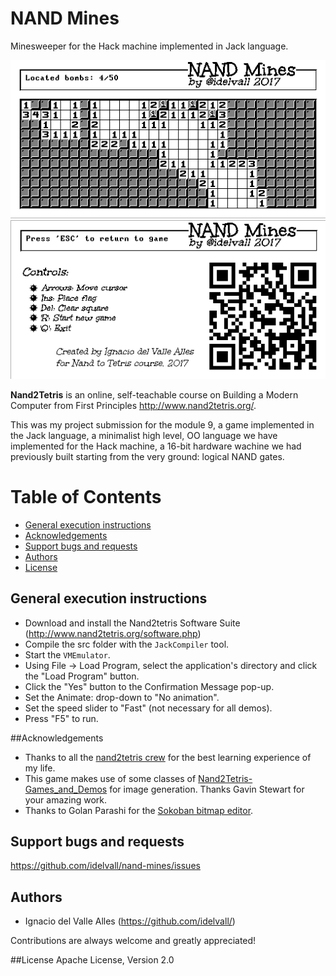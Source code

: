 # NAND Mines
Minesweeper for the Hack machine implemented in Jack language. 

![nand-mines board](img/nand-mines.gif)
![nand-mines help](img/nand-mines-help.gif)

**Nand2Tetris** is an online, self-teachable course on Building a Modern Computer from First Principles http://www.nand2tetris.org/.

This was my project submission for the module 9, a game implemented in the Jack language, a minimalist high level, OO language we have implemented for the Hack machine, a 16-bit hardware wachine we had previously built starting from the very ground: logical NAND gates.


Table of Contents
=================
* [General execution instructions](#general-execution-instructions)
* [Acknowledgements](#acknowledgements)
* [Support bugs and requests](#support-bugs-and-requests)
* [Authors](#authors)
* [License](#license)

## General execution instructions

 - Download and install the Nand2tetris Software Suite (http://www.nand2tetris.org/software.php)
 - Compile the src folder with the `JackCompiler` tool.
 - Start the `VMEmulator`.
 - Using File -> Load Program, select the application's directory and click the "Load Program" button.
 - Click the "Yes" button to the Confirmation Message pop-up.
 - Set the Animate: drop-down to "No animation".
 - Set the speed slider to "Fast" (not necessary for all demos).
 - Press "F5" to run.
 
##Acknowledgements
- Thanks to all the [nand2tetris crew](http://www.nand2tetris.org/team.php) for the best learning experience of my life.
- This game makes use of some classes of [Nand2Tetris-Games_and_Demos](https://github.com/gav-/Nand2Tetris-Games_and_Demos) for image generation. Thanks Gavin Stewart for your amazing work.
- Thanks to Golan Parashi for the [Sokoban bitmap editor](https://github.com/idelvall/nand-mines/tree/master/tools/BitmapEditor).

## Support bugs and requests
https://github.com/idelvall/nand-mines/issues

## Authors

- Ignacio del Valle Alles (<https://github.com/idelvall/>)

Contributions are always welcome and greatly appreciated!

##License
Apache License, Version 2.0


